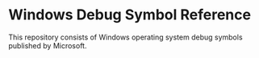 # Windows Debug Symbol Reference

This repository consists of Windows operating system debug symbols published by Microsoft.
